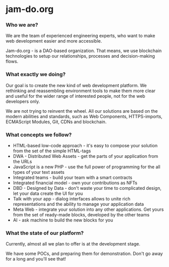 # jam-do.org

### Who we are?
We are the team of experienced engineering experts, who want to make web development easier and more accessible. 

Jam-do.org - is a DAO-based organization. That means, we use blockchain technologies to setup our relationships, processes and decision-making flows.

### What exactly we doing?
Our goal is to create the new kind of web development platform. We rethinking and reassembling environment tools to make them more clear and useful for the wider range of interested people, not for the web developers only.

We are not trying to reinvent the wheel. All our solutions are based on the modern abilities and standards, such as Web Components, HTTPS-imports, ECMAScript Modules, Git, CDNs and blockchain.
### What concepts we follow?

- HTML-based low-code approach - it's easy to compose your solution from the set of the simple HTML-tags
- DWA - Distributed Web Assets - get the parts of your application from the URLs
- JavaScript is a new PHP - use the full power of programming for the all types of your text assets 
- Integrated teams - build your team with a smart contracts 
- Integrated financial model - own your contributions as NFTs
- DBD - Designed by Data - don't waste your time to complicated design, let your data create the UI for you
- Talk with your app - dialog interfaces allows to unite rich representations and the ability to manage your application data
- Meta Web - integrate your solution into any other applications. Get yours from the set of ready-made blocks, developed by the other teams
- AI - ask machine to build the new blocks for you

### What the state of our platform?
Currently, almost all we plan to offer is at the development stage. 

We have some POCs, and preparing them for demonstration. Don't go away for a long and you'll see that!
